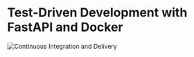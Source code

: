 # Test-Driven Development with FastAPI and Docker

![Continuous Integration and Delivery](https://github.com/cephy/fastapi-tdd1/workflows/Continuous%20Integration%20and%20Delivery/badge.svg?branch=main)
